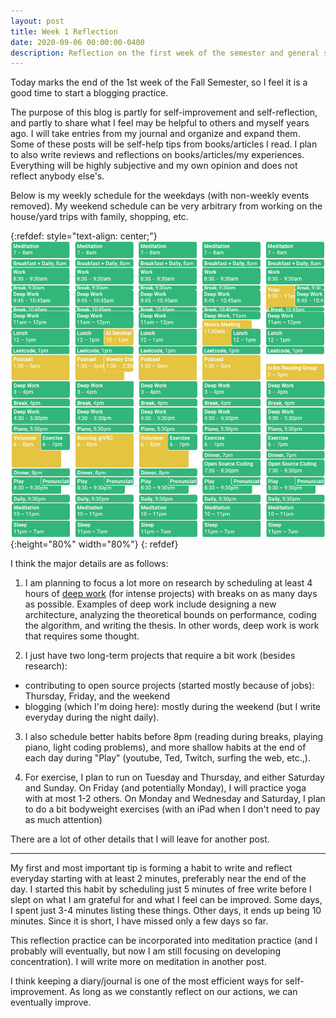 ```yaml
---
layout: post
title: Week 1 Reflection
date: 2020-09-06 00:00:00-0400
description: Reflection on the first week of the semester and general schedule for the rest of the semester.
---
```


Today marks the end of the 1st week of the Fall Semester, so I feel it is a good time to start a blogging practice.


The purpose of this blog is partly for self-improvement and self-reflection, and partly to share what I feel may be helpful to others and myself years ago. I will take entries from my journal and organize and expand them. Some of these posts will be self-help tips from books/articles I read. I plan to also write reviews and reflections on books/articles/my experiences. Everything will be highly subjective and my own opinion and does not reflect anybody else's.

Below is my weekly schedule for the weekdays (with non-weekly events removed). My weekend schedule can be very arbitrary from working on the house/yard  trips with family, shopping, etc.

{:refdef: style="text-align: center;"}
![Weekly Schedule](/assets/img/weekly_schedule.png){:height="80%" width="80%"}
{: refdef}


I think the major details are as follows:
1) I am planning to focus a lot more on research by scheduling at least 4 hours of [deep work](https://blog.doist.com/deep-work/) (for intense projects) with breaks on as many days as possible. Examples of deep work include designing a new architecture, analyzing the theoretical bounds on performance, coding the algorithm, and writing the thesis. In other words, deep work is work that requires some thought. 

2) I just have two long-term projects that require a bit work (besides research):
- contributing to open source projects (started mostly because of jobs): Thursday, Friday, and the weekend
- blogging (which I'm doing here): mostly during the weekend (but I write everyday during the night daily).

3) I also schedule better habits before 8pm (reading during breaks, playing piano, light coding problems), and more shallow habits at the end of each day during "Play" (youtube, Ted, Twitch, surfing the web, etc.,).

4) For exercise, I plan to run on Tuesday and Thursday, and either Saturday and Sunday. On Friday (and potentially Monday), I will practice yoga with at most 1-2 others. On Monday and Wednesday and Saturday, I plan to do a bit bodyweight exercises (with an iPad when I don't need to pay as much attention)

There are a lot of other details that I will leave for another post.

___

My first and most important tip is forming a habit to write and reflect everyday starting with at least 2 minutes, preferably near the end of the day. I started this habit by scheduling just 5 minutes of free write before I slept on what I am grateful for and what I feel can be improved.  Some days, I spent just 3-4 minutes listing these things. Other days, it ends up being 10 minutes. Since it is short, I have missed only a few days so far.


This reflection practice can be incorporated into meditation practice (and I probably will eventually, but now I am still focusing on developing concentration). I will write more on meditation in another post.


I think keeping a diary/journal is one of the most efficient ways for self-improvement. As long as we constantly reflect on our actions, we can eventually improve.


	
